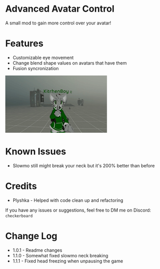 # Advanced Avatar Control
A small mod to gain more control over your avatar!

# Features
- Customizable eye movement
- Change blend shape values on avatars that have them
- Fusion syncronization

![](https://github.com/Checkerb0ard/AdvancedAvatarControl/blob/main/eyes.gif?raw=true)

# Known Issues
- Slowmo still might break your neck but it's 200% better than before

# Credits
- Plyshka - Helped with code clean up and refactoring

If you have any issues or suggestions, feel free to DM me on Discord: `checkerboard`

# Change Log
- 1.0.1 - Readme changes
- 1.1.0 - Somewhat fixed slowmo neck breaking
- 1.1.1 - Fixed head freezing when unpausing the game